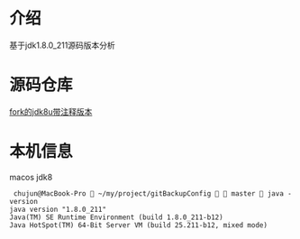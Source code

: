 # 介绍

基于jdk1.8.0_211源码版本分析

# 源码仓库
[fork的jdk8u带注释版本](git@github.com:cj-fork-git/jdk8u.git)

# 本机信息

macos jdk8

```
 chujun@MacBook-Pro  ~/my/project/gitBackupConfig   master  java -version
java version "1.8.0_211"
Java(TM) SE Runtime Environment (build 1.8.0_211-b12)
Java HotSpot(TM) 64-Bit Server VM (build 25.211-b12, mixed mode)
```
